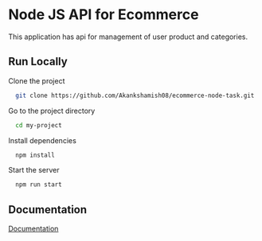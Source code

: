 
# Node JS API for Ecommerce

This application has api for management of user product and categories.



## Run Locally

Clone the project

```bash
  git clone https://github.com/Akankshamish08/ecommerce-node-task.git
```

Go to the project directory

```bash
  cd my-project
```

Install dependencies

```bash
  npm install
```

Start the server

```bash
  npm run start
```


## Documentation

[Documentation](http://localhost:3000/api-docs)

